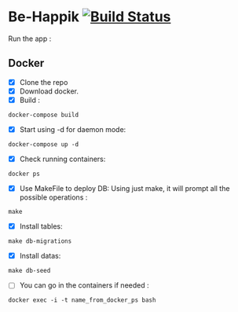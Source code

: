 
# Be-Happik [![Build Status](https://travis-ci.org/TimPrd/Be-Happik.svg?branch=master)](https://travis-ci.org/TimPrd/Be-Happik)

Run the app : 

## Docker 

- [x] Clone the repo
- [x] Download docker.
- [x] Build : 
```
docker-compose build
```
- [x] Start using -d for daemon mode:  
```
docker-compose up -d
```
- [x] Check running containers:
```
docker ps
```
- [x] Use MakeFile to deploy DB: 
Using just make, it will prompt all the possible operations :

```
make 
```
- [x] Install tables:

```
make db-migrations
```
- [x] Install datas:

```
make db-seed
```

- [ ] You can go in the containers if needed :
```
docker exec -i -t name_from_docker_ps bash
```
